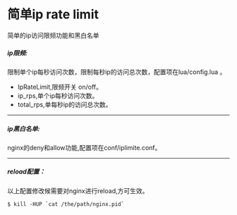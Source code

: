 简单ip rate limit
==================

简单的ip访问限频功能和黑白名单

##### ip限频:
限制单个ip每秒访问次数，限制每秒ip的访问总次数，配置项在lua/config.lua 。
- IpRateLimit,限频开关 on/off。
- ip_rps,单个ip每秒访问次数。
- total_rps,单每秒ip的访问总次数。
- - -
##### ip黑白名单:
nginx的deny和allow功能,配置项在conf/iplimite.conf。
- - -
##### reload配置：
以上配置修改候需要对nginx进行reload,方可生效。
```
$ kill -HUP `cat /the/path/nginx.pid`
```
